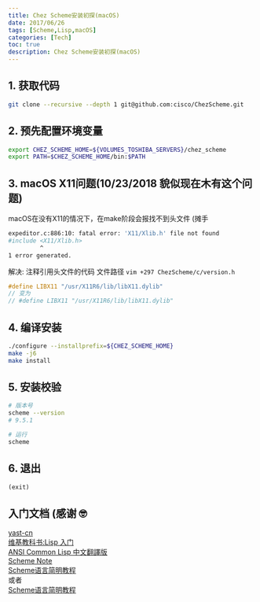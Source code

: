 ```yaml
---
title: Chez Scheme安装初探(macOS)
date: 2017/06/26
tags: [Scheme,Lisp,macOS]
categories: [Tech]
toc: true
description: Chez Scheme安装初探(macOS)
---
```



## 1. 获取代码
```bash
git clone --recursive --depth 1 git@github.com:cisco/ChezScheme.git
```

## 2. 预先配置环境变量
```bash
export CHEZ_SCHEME_HOME=${VOLUMES_TOSHIBA_SERVERS}/chez_scheme
export PATH=$CHEZ_SCHEME_HOME/bin:$PATH
```

## 3. macOS X11问题(10/23/2018 貌似现在木有这个问题)
macOS在没有X11的情况下，在make阶段会报找不到头文件 (摊手
```bash
expeditor.c:886:10: fatal error: 'X11/Xlib.h' file not found
#include <X11/Xlib.h>
         ^
1 error generated.
```

解决: 注释引用头文件的代码
文件路径 `vim +297 ChezScheme/c/version.h`
```c
#define LIBX11 "/usr/X11R6/lib/libX11.dylib"
// 变为
// #define LIBX11 "/usr/X11R6/lib/libX11.dylib"
```

## 4. 编译安装
```bash
./configure --installprefix=${CHEZ_SCHEME_HOME}
make -j6
make install
```

## 5. 安装校验 
```bash
# 版本号
scheme --version
# 9.5.1

# 运行
scheme
```

## 6. 退出
```scheme
(exit)
```


## 入门文档 (感谢 🤓

[yast-cn](http://deathking.github.io/yast-cn)  
[维基教科书:Lisp 入门](https://zh.wikibooks.org/wiki/Lisp_入門)  
[ANSI Common Lisp 中文翻譯版](http://acl.readthedocs.io/en/latest/)  
[Scheme Note](http://irw.ncut.edu.tw/peterju/scheme.html)  
[Scheme语言简明教程](https://www.gitbook.com/read/book/wizardforcel/teach-yourself-scheme)  
或者  
[Scheme语言简明教程](http://songjinghe.github.io/TYS-zh-translation/)  
